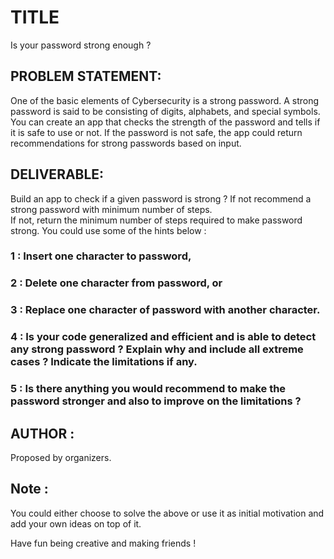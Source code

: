 # TITLE
Is your password strong enough ? 

## PROBLEM STATEMENT: 
One of the basic elements of Cybersecurity is a strong password. A strong password is said to be consisting of digits, alphabets, and special symbols. You can create an app that checks the strength of the password and tells if it is safe to use or not. If the password is not safe, the app could return recommendations for strong passwords based on input. 

## DELIVERABLE: 
Build an app to check if a given password is strong ? If not recommend a strong password with minimum number of steps.  
If not, return the minimum number of steps required to make password strong. You could use some of the hints below : 
### 1 : Insert one character to password,

### 2 : Delete one character from password, or
### 3 : Replace one character of password with another character. 
### 4 : Is your code generalized and efficient and is able to detect any strong password ? Explain why and include all extreme cases ? Indicate the limitations if any. 
### 5 : Is there anything you would recommend to make the password stronger and also to improve on the limitations ? 

## AUTHOR : 
Proposed by organizers. 

## Note : 
You could either choose to solve the above or use it as initial motivation and add your own ideas on top of it. 

Have fun being creative and making friends ! 
